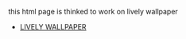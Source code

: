this html page is thinked to work on lively wallpaper 

<ul>
  <li> 
    <a href="https://github.com/rocksdanister/lively"> LIVELY WALLPAPER </a> 
  </li>
</ul>
